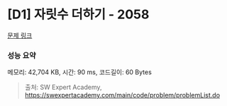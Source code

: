 # [D1] 자릿수 더하기 - 2058 

[문제 링크](https://swexpertacademy.com/main/code/problem/problemDetail.do?contestProbId=AV5QPRjqA10DFAUq) 

### 성능 요약

메모리: 42,704 KB, 시간: 90 ms, 코드길이: 60 Bytes



> 출처: SW Expert Academy, https://swexpertacademy.com/main/code/problem/problemList.do